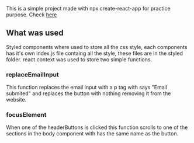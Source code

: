 This is a simple project made with npx create-react-app for practice purpose. Check [here](https://tromboneswebsitepractice.netlify.app/)

## What was used

Styled components where used to store all the css style, each components has it's own index.js file containg all the style, these files are in the styled folder. react.context was used to store two simple functions.

### replaceEmailInput
This function replaces the email input with a p tag with says "Email submited" and replaces the button with nothing removing it from the website.
### focusElement
When one of the headerButtons is clicked this function scrolls to one of the sections in the body component with has the same name as the button.

